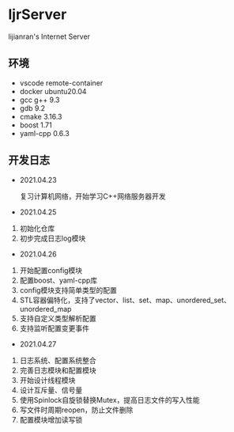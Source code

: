 # ljrServer

lijianran's Internet Server

## 环境

- vscode remote-container
- docker ubuntu20.04
- gcc g++ 9.3
- gdb 9.2
- cmake 3.16.3
- boost 1.71
- yaml-cpp 0.6.3

## 开发日志

- 2021.04.23

    复习计算机网络，开始学习C++网络服务器开发

- 2021.04.25

1. 初始化仓库
2. 初步完成日志log模块

- 2021.04.26

1. 开始配置config模块
2. 配置boost、yaml-cpp库
3. config模块支持简单类型的配置
4. STL容器偏特化，支持了vector、list、set、map、unordered_set、unordered_map
5. 支持自定义类型解析配置
6. 支持监听配置变更事件

- 2021.04.27

1. 日志系统、配置系统整合
2. 完善日志模块和配置模块
3. 开始设计线程模块
4. 设计互斥量、信号量
5. 使用Spinlock自旋锁替换Mutex，提高日志文件的写入性能
6. 写文件时周期reopen，防止文件删除
7. 配置模块增加读写锁